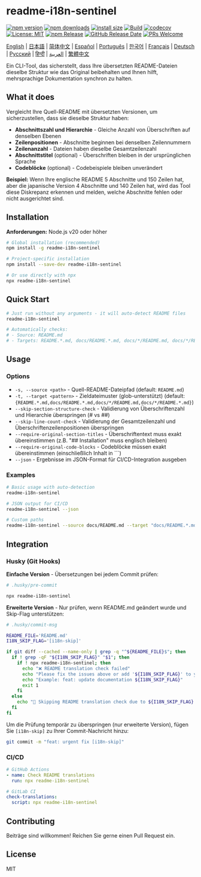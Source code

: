 # readme-i18n-sentinel

[![npm version](https://img.shields.io/npm/v/readme-i18n-sentinel.svg)](https://www.npmjs.com/package/readme-i18n-sentinel)
[![npm downloads](https://img.shields.io/npm/dm/readme-i18n-sentinel.svg)](https://www.npmjs.com/package/readme-i18n-sentinel)
[![install size](https://packagephobia.com/badge?p=readme-i18n-sentinel)](https://packagephobia.com/result?p=readme-i18n-sentinel)
[![Build](https://github.com/sugurutakahashi-1234/readme-i18n-sentinel/actions/workflows/ci-push-main.yml/badge.svg)](https://github.com/sugurutakahashi-1234/readme-i18n-sentinel/actions/workflows/ci-push-main.yml)
[![codecov](https://codecov.io/gh/sugurutakahashi-1234/readme-i18n-sentinel/graph/badge.svg)](https://codecov.io/gh/sugurutakahashi-1234/readme-i18n-sentinel)
[![License: MIT](https://img.shields.io/badge/License-MIT-yellow.svg)](https://opensource.org/licenses/MIT)
[![npm Release](https://github.com/sugurutakahashi-1234/readme-i18n-sentinel/actions/workflows/cd-npm-release.yml/badge.svg)](https://github.com/sugurutakahashi-1234/readme-i18n-sentinel/actions/workflows/cd-npm-release.yml)
[![GitHub Release Date](https://img.shields.io/github/release-date/sugurutakahashi-1234/readme-i18n-sentinel)](https://github.com/sugurutakahashi-1234/readme-i18n-sentinel/releases)
[![PRs Welcome](https://img.shields.io/badge/PRs-welcome-brightgreen.svg)](https://github.com/sugurutakahashi-1234/readme-i18n-sentinel/pulls)

[English](README.md) | [日本語](README.ja.md) | [简体中文](README.zh-CN.md) | [Español](README.es.md) | [Português](README.pt-BR.md) | [한국어](README.ko.md) | [Français](README.fr.md) | [Deutsch](README.de.md) | [Русский](README.ru.md) | [हिन्दी](README.hi.md) | [العربية](README.ar.md) | [繁體中文](README.zh-TW.md)

Ein CLI-Tool, das sicherstellt, dass Ihre übersetzten README-Dateien dieselbe Struktur wie das Original beibehalten und Ihnen hilft, mehrsprachige Dokumentation synchron zu halten.

## What it does

Vergleicht Ihre Quell-README mit übersetzten Versionen, um sicherzustellen, dass sie dieselbe Struktur haben:
- **Abschnittszahl und Hierarchie** - Gleiche Anzahl von Überschriften auf denselben Ebenen
- **Zeilenpositionen** - Abschnitte beginnen bei denselben Zeilennummern
- **Zeilenanzahl** - Dateien haben dieselbe Gesamtzeilenzahl
- **Abschnittstitel** (optional) - Überschriften bleiben in der ursprünglichen Sprache
- **Codeblöcke** (optional) - Codebeispiele bleiben unverändert

**Beispiel:** Wenn Ihre englische README 5 Abschnitte und 150 Zeilen hat, aber die japanische Version 4 Abschnitte und 140 Zeilen hat, wird das Tool diese Diskrepanz erkennen und melden, welche Abschnitte fehlen oder nicht ausgerichtet sind.

## Installation

**Anforderungen:** Node.js v20 oder höher

```bash
# Global installation (recommended)
npm install -g readme-i18n-sentinel

# Project-specific installation
npm install --save-dev readme-i18n-sentinel

# Or use directly with npx
npx readme-i18n-sentinel
```

## Quick Start

```bash
# Just run without any arguments - it will auto-detect README files
readme-i18n-sentinel

# Automatically checks:
# - Source: README.md
# - Targets: README.*.md, docs/README.*.md, docs/*/README.md, docs/*/README.*.md
```

## Usage

### Options

- `-s, --source <path>` - Quell-README-Dateipfad (default: `README.md`)
- `-t, --target <pattern>` - Zieldateimuster (glob-unterstützt) (default: `{README.*.md,docs/README.*.md,docs/*/README.md,docs/*/README.*.md}`)
- `--skip-section-structure-check` - Validierung von Überschriftenzahl und Hierarchie überspringen (# vs ##)
- `--skip-line-count-check` - Validierung der Gesamtzeilenzahl und Überschriftenzeilenpositionen überspringen
- `--require-original-section-titles` - Überschriftentext muss exakt übereinstimmen (z.B. "## Installation" muss englisch bleiben)
- `--require-original-code-blocks` - Codeblöcke müssen exakt übereinstimmen (einschließlich Inhalt in ```)
- `--json` - Ergebnisse im JSON-Format für CI/CD-Integration ausgeben

### Examples

```bash
# Basic usage with auto-detection
readme-i18n-sentinel

# JSON output for CI/CD
readme-i18n-sentinel --json

# Custom paths
readme-i18n-sentinel --source docs/README.md --target "docs/README.*.md"
```

## Integration

### Husky (Git Hooks)

**Einfache Version** - Übersetzungen bei jedem Commit prüfen:
```bash
# .husky/pre-commit

npx readme-i18n-sentinel
```

**Erweiterte Version** - Nur prüfen, wenn README.md geändert wurde und Skip-Flag unterstützen:
```bash
# .husky/commit-msg

README_FILE='README.md'
I18N_SKIP_FLAG='[i18n-skip]'

if git diff --cached --name-only | grep -q "^${README_FILE}$"; then
  if ! grep -qF "${I18N_SKIP_FLAG}" "$1"; then
    if ! npx readme-i18n-sentinel; then
      echo "❌ README translation check failed"
      echo "Please fix the issues above or add '${I18N_SKIP_FLAG}' to your commit message to skip this check."
      echo "Example: feat: update documentation ${I18N_SKIP_FLAG}"
      exit 1
    fi
  else
    echo "📖 Skipping README translation check due to ${I18N_SKIP_FLAG} flag"
  fi
fi
```

Um die Prüfung temporär zu überspringen (nur erweiterte Version), fügen Sie `[i18n-skip]` zu Ihrer Commit-Nachricht hinzu:
```bash
git commit -m "feat: urgent fix [i18n-skip]"
```

### CI/CD

```yaml
# GitHub Actions
- name: Check README translations
  run: npx readme-i18n-sentinel

# GitLab CI
check-translations:
  script: npx readme-i18n-sentinel
```

## Contributing

Beiträge sind willkommen! Reichen Sie gerne einen Pull Request ein.

## License

MIT